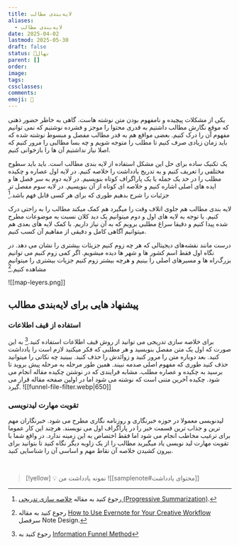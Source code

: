 ```yaml
---
title: لایه‌بندی مطالب
aliases:
  - لایه‌بندی مطالب
date: 2025-04-02
lastmod: 2025-05-30
draft: false
status: 🌱نهال
parent: []
order: 
image: 
tags: 
cssclasses: 
comments: 
emoji: 🌱
---
```

یکی از مشکلات پیچیده و نامفهوم بودن متن نوشته هاست. گاهی به خاطر حضور ذهنی که موقع نگارش مطالب داشتیم به قدری محتوا را موجز و فشرده نوشتیم که نمی توانیم مفهوم آن را درک کنیم. بعضی مواقع هم به قدر مطالب مفصل و مبسوط نوشته شده که باید زمان زیادی صرف کنیم تا مطلب را متوجه شویم و چه بسا مطالبی را مرور کنیم که اصلا نیاز نداشتیم آن ها را بازخوانی کنیم.

یک تکنیک ساده برای حل این مشکل استفاده از لایه بندی مطالب است. باید باید سطوح مختلفی را تعریف کنیم و به تدریج یادداشت را خلاصه کنیم. در لایه اول عصاره و چکیده مطلب را در حد یک جمله یا یک پاراگراف کوتاه بنویسیم. در لایه دوم به سر فصل ها و ایده های اصلی اشاره کنیم و خلاصه ای کوتاه از آن بنویسیم. در لایه سوم مفصل تر جزئیات را شرح بدهیم طوری که برای هر کسی قابل فهم باشد.[^1]

لایه بندی مطالب هم جلوی اتلاف وقت را میگیرد هم کمک میکند مطالب را به راحتی درک کنیم. با توجه به لایه های اول و دوم میتوانیم یک دید کلان نسبت به موضوعات مطرح شده پیدا کنیم و دقیقا سراغ مطلبی برویم که به آن نیاز داریم. با کمک لایه های بعدی هم میتوانیم آگاهی کامل و دقیقی از مفاهیم آن کسب کنیم.

درست مانند نقشه‌های دیجیتالی که هر چه زوم کنیم جزیئات بیشتری را نشان می دهد. در نگاه اول فقط اسم کشور ها و شهر ها دیده میشویم. اگر کمی زوم کنیم می توانیم بزرگ‌راه ها و مسیرهای اصلی را بینیم و هرچه بیشتر زوم کنیم جزیات بیشتری را میتوانیم مشاهده کنیم.[^2]

![[map-leyers.png]]

## پیشنهاد هایی برای لایه‌بندی مطالب

### استفاده از قیف اطلاعات
 برای خلاصه سازی تدریجی می توانید از روش قیف اطلاعات استفاده کنید.[^3] به این صورت که اول یک متن مفصل بنویسید و هر مطلبی که فکر میکنید لازم است را یادداشت کنید. بعد دوباره متن را مرور کنید و زوائدش را حذف کنید. ببینید چه نکاتی را میتوانید حذف کنید طوری که مفهوم اصلی صدمه نبیند. همین طور مرحله به مرحله پیش بروید تا برسید به چکیده و عصاره مطلب. مشابه فرایندی که در نوشتن چکیده مقاله انجام می شود. چکیده آخرین متنی است که نوشته می شود اما در اولین صفحه مقاله قرار می گیرد.
 ![[funnel-file-filter.webp|650]]

### تقویت مهارت لیدنویسی
لیدنویسی معمولا در حوزه خبرنگاری و روزنامه نگاری مطرح می شود. خبرنگاران مهم ترین و جذاب ترین قسمت خبر را در پاراگراف اول می نویسند. هرچند این کار عموما برای ترغیب مخاطب انجام می شود اما فقط اختصاص به این زمینه ندارد. در واقع شما با تقویت مهارت لید نویسی یاد میگیرید مطالب را از یک زاویه دیگر نگاه کنید تا بتوانید برای بیرون کشیدن خلاصه آن نقاط مهم و اساسی آن را شناسایی کنید. 

<br> 

> [!yellow] 💡 نمونه یادداشت من
> ![[samplenote#محتوای یادداشت]]

 

[^1]: رجوع کنید به مقاله [خلاصه سازی تدریجی (Progressive Summarization)](https://fortelabs.com/blog/progressive-summarization-a-practical-technique-for-designing-discoverable-notes/).
[^2]: رجوع کنید به مقاله [How to Use Evernote for Your Creative Workflow](https://medium.com/praxis-blog/how-to-use-evernote-for-your-creative-workflow-f048f0aa3ed1) سرفصل Note Design.
[^3]: رجوع کنید به [Information Funnel Method](https://sheridancollege.libguides.com/takingnotesmodule/taking-notes-from-textbooks/information-funnel-method)